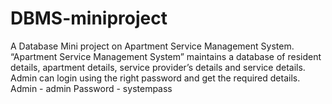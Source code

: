 # DBMS-miniproject
A Database Mini project on Apartment Service Management System.
“Apartment Service Management System” maintains a database of resident details, apartment details, service provider’s details and service details.
Admin can login using the right password and get the required details.
Admin - admin
Password - systempass
